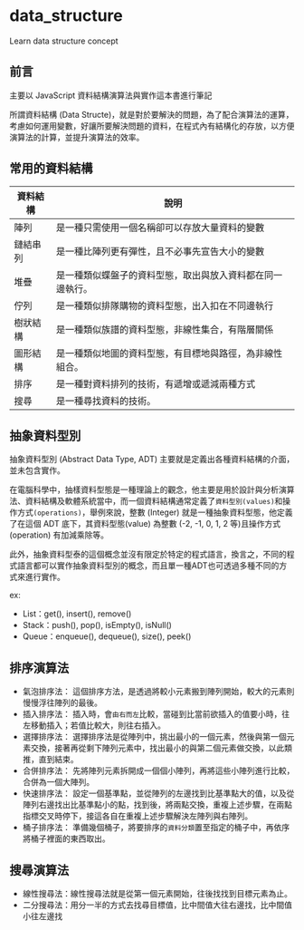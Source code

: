 # data_structure
Learn data structure concept

## 前言
主要以 JavaScript 資料結構演算法與實作這本書進行筆記

所謂資料結構 (Data Structe)，就是對於要解決的問題，為了配合演算法的運算，考慮如何運用變數，好讓所要解決問題的資料，在程式內有結構化的存放，以方便演算法的計算，並提升演算法的效率。

## 常用的資料結構
|資料結構|說明|
|---|---|
|陣列|是一種只需使用一個名稱卻可以存放大量資料的變數|
|鏈結串列|是一種比陣列更有彈性，且不必事先宣告大小的變數|
|堆疊|是一種類似蝶盤子的資料型態，取出與放入資料都在同一邊執行。|
|佇列|是一種類似排隊購物的資料型態，出入扣在不同邊執行|
|樹狀結構|是一種類似族譜的資料型態，非線性集合，有階層關係|
|圖形結構|是一種類似地圖的資料型態，有目標地與路徑，為非線性組合。|
|排序|是一種對資料排列的技術，有遞增或遞減兩種方式|
|搜尋|是一種尋找資料的技術。|


## 抽象資料型別
抽象資料型別 (Abstract Data Type, ADT) 主要就是定義出各種資料結構的介面，並未包含實作。

在電腦科學中，抽樣資料型態是一種理論上的觀念，他主要是用於設計與分析演算法、資料結構及軟體系統當中，而一個資料結構通常定義了`資料型別(values)`和操作方式`(operations)`，舉例來說，整數 (Integer) 就是一種抽象資料型態，他定義了在這個 ADT 底下，其資料型態(value) 為整數 (-2, -1, 0, 1, 2 等)且操作方式(operation) 有加減乘除等。

此外，抽象資料型泰的這個概念並沒有限定於特定的程式語言，換言之，不同的程式語言都可以實作抽象資料型別的概念，而且單一種ADT也可透過多種不同的方式來進行實作。

ex:
- List：get(), insert(), remove()
- Stack：push(), pop(), isEmpty(), isNull()
- Queue：enqueue(), dequeue(), size(), peek()

## 排序演算法
- 氣泡排序法： 這個排序方法，是透過將較小元素搬到陣列開始，較大的元素則慢慢浮往陣列的最後。
- 插入排序法： 插入時，會`由右而左`比較，當碰到比當前欲插入的值要小時，往左移動插入；若值比較大，則往右插入。
- 選擇排序法： 選擇排序法是從陣列中，挑出最小的一個元素，然後與第一個元素交換，接著再從剩下陣列元素中，找出最小的與第二個元素做交換，以此類推，直到結束。
- 合併排序法： 先將陣列元素拆開成一個個小陣列，再將這些小陣列進行比較，合併為一個大陣列。
- 快速排序法： 設定一個基準點，並從陣列的左邊找到比基準點大的值，以及從陣列右邊找出比基準點小的點，找到後，將兩點交換，重複上述步驟，在兩點指標交叉時停下，接這各自在重複上述步驟解決左陣列與右陣列。
- 桶子排序法： 準備幾個桶子，將要排序的`資料分類`置至指定的桶子中，再依序將桶子裡面的東西取出。

## 搜尋演算法
- 線性搜尋法：線性搜尋法就是從第一個元素開始，往後找找到目標元素為止。
- 二分搜尋法：用分一半的方式去找尋目標值，比中間值大往右邊找，比中間值小往左邊找